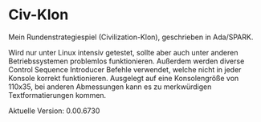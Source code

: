 # Civ-Klon
Mein Rundenstrategiespiel (Civilization-Klon), geschrieben in Ada/SPARK.

Wird nur unter Linux intensiv getestet, sollte aber auch unter anderen Betriebssystemen problemlos funktionieren. Außerdem werden diverse Control Sequence Introducer Befehle verwendet, welche nicht in jeder Konsole korrekt funktionieren. Ausgelegt auf eine Konsolengröße von 110x35, bei anderen Abmessungen kann es zu merkwürdigen Textformatierungen kommen.

Aktuelle Version: 0.00.6730